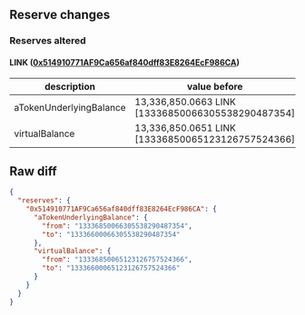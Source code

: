 ## Reserve changes

### Reserves altered

#### LINK ([0x514910771AF9Ca656af840dff83E8264EcF986CA](https://etherscan.io/address/0x514910771AF9Ca656af840dff83E8264EcF986CA))

| description | value before | value after |
| --- | --- | --- |
| aTokenUnderlyingBalance | 13,336,850.0663 LINK [13336850066305538290487354] | 13,336,600.0663 LINK [13336600066305538290487354] |
| virtualBalance | 13,336,850.0651 LINK [13336850065123126757524366] | 13,336,600.0651 LINK [13336600065123126757524366] |


## Raw diff

```json
{
  "reserves": {
    "0x514910771AF9Ca656af840dff83E8264EcF986CA": {
      "aTokenUnderlyingBalance": {
        "from": "13336850066305538290487354",
        "to": "13336600066305538290487354"
      },
      "virtualBalance": {
        "from": "13336850065123126757524366",
        "to": "13336600065123126757524366"
      }
    }
  }
}
```